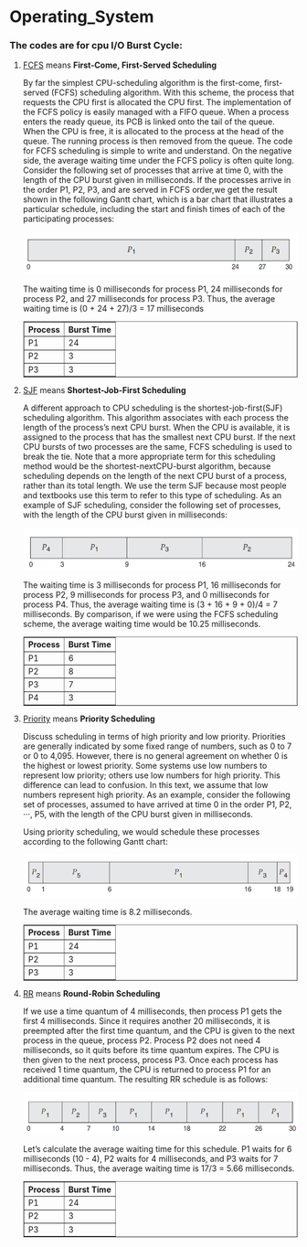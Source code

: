 # Operating_System

### The codes are for cpu I/O Burst Cycle:

<ol>
<li>

[FCFS](https://github.com/Jubayer934/Operating_System/blob/main/FCFS.cpp) means  <b>First-Come, First-Served Scheduling</b>
<table border="1">
<tr>
<th>Process</th>
<th>Burst Time</th>
</tr>
<tr>
<td>P1</td>
<td>24</td>
</tr>
<tr>
<td>P2</td>
<td>3</td>
</tr>
<tr>
<td>P3</td>
<td>3</td>
</tr>
<p>By far the simplest CPU-scheduling algorithm is the first-come, first-served
(FCFS) scheduling algorithm. With this scheme, the process that requests the
CPU first is allocated the CPU first. The implementation of the FCFS policy is
easily managed with a FIFO queue. When a process enters the ready queue, its
PCB is linked onto the tail of the queue. When the CPU is free, it is allocated to
the process at the head of the queue. The running process is then removed from
the queue. The code for FCFS scheduling is simple to write and understand.
On the negative side, the average waiting time under the FCFS policy is
often quite long. Consider the following set of processes that arrive at time 0,
with the length of the CPU burst given in milliseconds. If the processes arrive in the order P1, P2, P3, and are served in FCFS order,we get the result shown in the following Gantt chart, which is a bar chart that illustrates a particular schedule, including the start and finish times of each of the participating processes:</p>
<img src="./img/FCFS.png">
<p>The waiting time is 0 milliseconds for process P1, 24 milliseconds for process
P2, and 27 milliseconds for process P3. Thus, the average waiting time is (0
+ 24 + 27)/3 = 17 milliseconds</p>

</table></li>

<li>

[SJF](https://github.com/Jubayer934/Operating_System/blob/main/SJF.cpp) means  <b> Shortest-Job-First Scheduling</b>
<table border="1">
<tr>
<th>Process</th>
<th>Burst Time</th>
</tr>
<tr>
<td>P1</td>
<td>6</td>
</tr>
<tr>
<td>P2</td>
<td>8</td>
</tr>
<tr>
<td>P3</td>
<td>7</td>
</tr>

<tr>
<td>P4</td>
<td>3</td>
</tr>
<p>A different approach to CPU scheduling is the shortest-job-first(SJF) scheduling
algorithm. This algorithm associates with each process the length of the
process’s next CPU burst. When the CPU is available, it is assigned to the process that has the smallest next CPU burst. If the next CPU bursts of two processes are the same, FCFS scheduling is used to break the tie. Note that a more appropriate term for this scheduling method would be the shortest-nextCPU-burst algorithm, because scheduling depends on the length of the next
CPU burst of a process, rather than its total length. We use the term SJF because
most people and textbooks use this term to refer to this type of scheduling.
As an example of SJF scheduling, consider the following set of processes, with the length of the CPU burst given in milliseconds:</p>
<img src="./img/SJF.png">
<p>The waiting time is 3 milliseconds for process P1, 16 milliseconds for process
P2, 9 milliseconds for process P3, and 0 milliseconds for process P4. Thus, the average waiting time is (3 + 16 + 9 + 0)/4 = 7 milliseconds. By comparison, if we were using the FCFS scheduling scheme, the average waiting time would
be 10.25 milliseconds.</p>

</table></li>

<li>

[Priority](https://github.com/Jubayer934/Operating_System/blob/main/Priority.cpp) means  <b>Priority Scheduling</b>
<table border="1">
<tr>
<th>Process</th>
<th>Burst Time</th>
</tr>
<tr>
<td>P1</td>
<td>24</td>
</tr>
<tr>
<td>P2</td>
<td>3</td>
</tr>
<tr>
<td>P3</td>
<td>3</td>
</tr>
<p> Discuss scheduling in terms of high priority and low priority.
Priorities are generally indicated by some fixed range of numbers, such as 0
to 7 or 0 to 4,095. However, there is no general agreement on whether 0 is the
highest or lowest priority. Some systems use low numbers to represent low
priority; others use low numbers for high priority. This difference can lead to
confusion. In this text, we assume that low numbers represent high priority.
As an example, consider the following set of processes, assumed to have
arrived at time 0 in the order P1, P2, ···, P5, with the length of the CPU burst
given in milliseconds.</p>
<p>Using priority scheduling, we would schedule these processes according to the
following Gantt chart:</p>
<img src="./img/Priority.png">
<p>The average waiting time is 8.2 milliseconds.</p>

</table></li>

</table></li>

</table></li>

<li>

[RR](https://github.com/Jubayer934/Operating_System/blob/main/RR.cpp) means  <b>Round-Robin Scheduling</b>
<table border="1">
<tr>
<th>Process</th>
<th>Burst Time</th>
</tr>
<tr>
<td>P1</td>
<td>24</td>
</tr>
<tr>
<td>P2</td>
<td>3</td>
</tr>
<tr>
<td>P3</td>
<td>3</td>
</tr>
<p>If we use a time quantum of 4 milliseconds, then process P1 gets the first 4
milliseconds. Since it requires another 20 milliseconds, it is preempted after
the first time quantum, and the CPU is given to the next process in the queue,
process P2. Process P2 does not need 4 milliseconds, so it quits before its time
quantum expires. The CPU is then given to the next process, process P3. Once
each process has received 1 time quantum, the CPU is returned to process P1
for an additional time quantum. The resulting RR schedule is as follows:</p>
<img src="./img/RR.png">
<p>Let’s calculate the average waiting time for this schedule. P1 waits for 6
milliseconds (10 - 4), P2 waits for 4 milliseconds, and P3 waits for 7 milliseconds.
Thus, the average waiting time is 17/3 = 5.66 milliseconds.</p>

</table></li>

